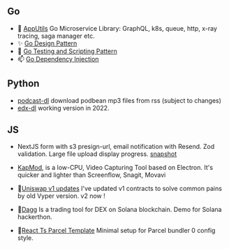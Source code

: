## Go
- 🤔 [AppUtils](https://github.com/HelloSundayMorning/apputils) Go Microservice Library: GraphQL, k8s, queue, http, x-ray tracing, saga manager etc.
- ✨ [Go Design Pattern](https://github.com/ilovejs/golang-design-pattern)
- 🌱 [Go Testing and Scripting Pattern](https://github.com/ilovejs/mock-the-fck)
- 📫 [Go Dependency Injection](https://github.com/ilovejs/go-dependency-injection-demo)

## Python
- [podcast-dl](https://github.com/ilovejs/podcast-rss-downloader) download podbean mp3 files from rss (subject to changes)
- [edx-dl](https://github.com/ilovejs/edx-dl-2022) working version in 2022.

## JS
- NextJS form with s3 presign-url, email notification with Resend. Zod validation. Large file upload display progress.
    [snapshot](./img/forteture-referral-form.png)

- [KapMod](https://github.com/ilovejs/KapMod), is a low-CPU, Video Capturing Tool based on Electron. It's quicker and lighter than Screenflow, Snagit, Movavi
- 🔭[Uniswap v1 updates](https://github.com/ilovejs/uniswap-v1-mz) I've updated v1 contracts to solve common pains by old Vyper version. v2 now !
- 🔭[Dagg](https://app.daggtrade.com/) Is a trading tool for DEX on Solana blockchain. Demo for Solana hackerthon.
- 🔭[React Ts Parcel Template](https://github.com/ilovejs/react-ts-parcel) Minimal setup for Parcel bundler 0 config style.

